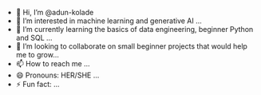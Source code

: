 - 👋 Hi, I’m @adun-kolade
- 👀 I’m interested in machine learning and generative AI ...
- 🌱 I’m currently learning the basics of data engineering, beginner Python and SQL ...
- 💞️ I’m looking to collaborate on small beginner projects that would help me to grow...
- 📫 How to reach me ...
- 😄 Pronouns: HER/SHE ...
- ⚡ Fun fact: ...

<!---
adun-kolade/adun-kolade is a ✨ special ✨ repository because its `README.md` (this file) appears on your GitHub profile.
You can click the Preview link to take a look at your changes.
--->
